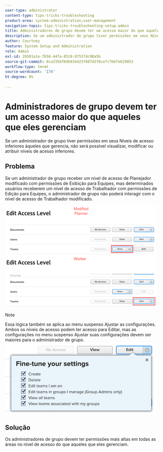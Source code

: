 ```yaml
---
user-type: administrator
content-type: tips-tricks-troubleshooting
product-area: system-administration;user-management
navigation-topic: tips-tricks-troubleshooting-setup-admin
title: Administradores de grupo devem ter um acesso maior do que aqueles que eles gerenciam
description: Se um administrador de grupo tiver permissões em seus Níveis de acesso inferiores àqueles que gerencia, não será possível visualizar, modificar ou atribuir níveis de acesso inferiores.
author: Courtney
feature: System Setup and Administration
role: Admin
exl-id: 2b501a1e-fb56-44fa-8518-07537dc90a5b
source-git-commit: 0ca335bf0db934d23f607d3f8ce7cfb67e629053
workflow-type: tm+mt
source-wordcount: '174'
ht-degree: 0%

---
```


# Administradores de grupo devem ter um acesso maior do que aqueles que eles gerenciam

Se um administrador de grupo tiver permissões em seus Níveis de acesso inferiores àqueles que gerencia, não será possível visualizar, modificar ou atribuir níveis de acesso inferiores.

## Problema

Se um administrador de grupo receber um nível de acesso de Planejador modificado com permissões de Exibição para Equipes, mas determinados usuários receberem um nível de acesso de Trabalhador com permissões de Edição para Equipes, o administrador de grupo não poderá interagir com o nível de acesso de Trabalhador modificado.

![](assets/group-admin-modified-access.png)


>[!NOTE]
>
>Essa lógica também se aplica ao menu suspenso Ajustar as configurações. Ambos os níveis de acesso podem ter acesso para Editar, mas as configurações no menu suspenso Ajustar suas configurações devem ser maiores para o administrador de grupo.
> ![](assets/fine-tune-your-settings.png)

## Solução

Os administradores de grupo devem ter permissões mais altas em todas as áreas no nível de acesso do que aqueles que eles gerenciam.
